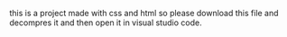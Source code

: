 this is a project made with css and html so please download this file and decompres it and then open it in visual studio code.
